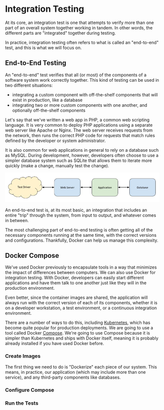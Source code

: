 # Integration Testing

At its core, an integration test is one that attempts to verify more than one
part of an overall system together working in tandem. In other words, the
different parts are "integrated" together during testing.

In practice, integration testing often refers to what is called an "end-to-end"
test, and this is what we will focus on.

## End-to-End Testing

An "end-to-end" test verifies that all (or most) of the components of a software
system work correctly together. This kind of testing can be used in two
different situations:

  * integrating a custom component with off-the-shelf components that will exist
    in production, like a database
  * integrating two or more custom components with one another, and optionally
    off-the-shelf components

Let's say that we've written a web app in PHP, a common web scripting language.
It is very common to deploy PHP applications using a separate web server like
Apache or Nginx. The web server receives requests from the network, then runs
the correct PHP code for requests that match rules defined by the developer or
system administrator.

It is also common for web applications in general to rely on a database such as
MySQL. During development, however, developers often choose to use a simpler
database system such as SQLite that allows them to iterate more quickly (make a
change, manually test the change).

![Integration testing a web application](integration-test.jpg)

An end-to-end test is, at its most basic, an integration that includes an entire
"trip" through the system, from input to output, and whatever comes in between.

The most challenging part of end-to-end testing is often getting all of the
necessary components running at the same time, with the correct versions and
configurations. Thankfully, Docker can help us manage this complexity.

## Docker Compose

We've used Docker previously to encapsulate tools in a way that minimizes the
impact of differences between computers. We can also use Docker for integration
testing. With Docker, developers can easily start different applications and
have them talk to one another just like they will in the production environment.

Even better, since the container images are shared, the application will always
run with the correct version of each of its components, whether it is on a
developer workstation, a test environment, or a continuous integration
environment.

There are a number of ways to do this, including
[Kubernetes](http://kubernetes.io), which has become quite popular for
production deployments. We are going to use a tool called Docker
[Compose](https://docs.docker.com/compose/). We're going to use Compose because
it is simpler than Kubernetes and ships with Docker itself, meaning it is
probably already installed if you have used Docker before.

### Create Images

The first thing we need to do is "Dockerize" each piece of our system. This
means, in practice, our application (which may include more than one service),
and any third-party components like databases.

### Configure Compose

### Run the Tests

